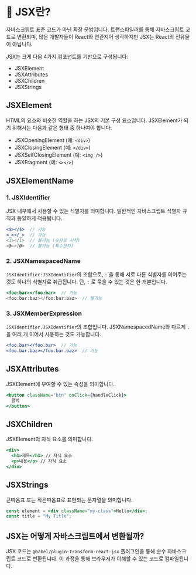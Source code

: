 # 📄 JSX란?

자바스크립트 표준 코드가 아닌 확장 문법입니다.
트랜스파일러를 통해 자바스크립트 코드로 변환되며, 많은 개발자들이 React와 연관지어 생각하지만 JSX는 React의 전유물이 아닙니다.

JSX는 크게 다음 4가지 컴포넌트를 기반으로 구성됩니다:

- JSXElement
- JSXAttributes
- JSXChildren
- JSXStrings

## JSXElement

HTML의 요소와 비슷한 역할을 하는 JSX의 기본 구성 요소입니다.
JSXElement가 되기 위해서는 다음과 같은 형태 중 하나여야 합니다:

- JSXOpeningElement (예: `<div>`)
- JSXClosingElement (예: `</div>`)
- JSXSelfClosingElement (예: `<img />`)
- JSXFragment (예: `<></>`)

## JSXElementName

### 1. JSXIdentifier

JSX 내부에서 사용할 수 있는 식별자를 의미합니다.
일반적인 자바스크립트 식별자 규칙과 동일하게 적용됩니다.

```jsx
<$></$>  // 가능
<_></_>  // 가능
<1></1>  // 불가능 (숫자로 시작)
<@></@>  // 불가능 (특수문자)
```

### 2. JSXNamespacedName

`JSXIdentifier:JSXIdentifier`의 조합으로, `:` 을 통해 서로 다른 식별자를 이어주는 것도 하나의 식별자로 취급됩니다.
단, `:` 로 묶을 수 있는 것은 한 개뿐입니다.

```jsx
<foo:bar></foo:bar>  // 가능
<foo:bar:baz></foo:bar:baz>  // 불가능
```

### 3. JSXMemberExpression

`JSXIdentifier.JSXIdentifier`의 조합입니다.
JSXNamespacedName와 다르게 `.`을 여러 개 이어서 사용하는 것도 가능합니다.

```jsx
<foo.bar></foo.bar>  // 가능
<foo.bar.baz></foo.bar.baz>  // 가능
```

## JSXAttributes

JSXElement에 부여할 수 있는 속성을 의미합니다.

```jsx
<button className="btn" onClick={handleClick}>
  클릭
</button>
```

## JSXChildren

JSXElement의 자식 요소를 의미합니다.

```jsx
<div>
  <h1>제목</h1> // 자식 요소
  <p>내용</p> // 자식 요소
</div>
```

## JSXStrings

큰따옴표 또는 작은따옴표로 표현되는 문자열을 의미합니다.

```jsx
const element = <div className="my-class">Hello</div>;
const title = "My Title";
```

## JSX는 어떻게 자바스크립트에서 변환될까?

JSX 코드는 `@babel/plugin-transform-react-jsx` 플러그인을 통해 순수 자바스크립트 코드로 변환됩니다. 이 과정을 통해 브라우저가 이해할 수 있는 코드로 컴파일됩니다.
